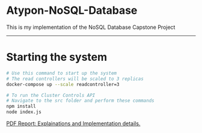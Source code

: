 # Atypon-NoSQL-Database

This is my implementation of the NoSQL Database Capstone Project

---
# Starting the system

```bash
# Use this command to start up the system 
# The read controllers will be scaled to 3 replicas
docker-compose up --scale readcontroller=3

# To run the Cluster Controls API
# Navigate to the src folder and perform these commands
npm install 
node index.js
```
[PDF Report: Explainations and Implementation details.](https://drive.google.com/file/d/1Qys2IDdTMyYATZc1zMwJ-eioz2YEOpKm/view?usp=sharing)

